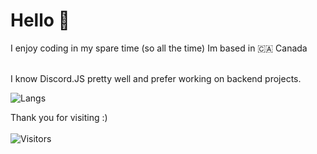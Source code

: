 # Hello 👋

I enjoy coding in my spare time (so all the time) Im based in 🇨🇦 Canada</br></br>

I know Discord.JS pretty well and prefer working on backend projects.</br>

![Langs](https://readme-stats-iota.vercel.app/api/top-langs/?username=Dankyss&border_color=21262D&langs_count=10&hide_border=false&theme=github_dark&layout=compact)<br/>


Thank you for visiting :)<br/><br/>
![Visitors](https://visitor-badge.glitch.me/badge?page_id=Dankyss.Dankyss)
